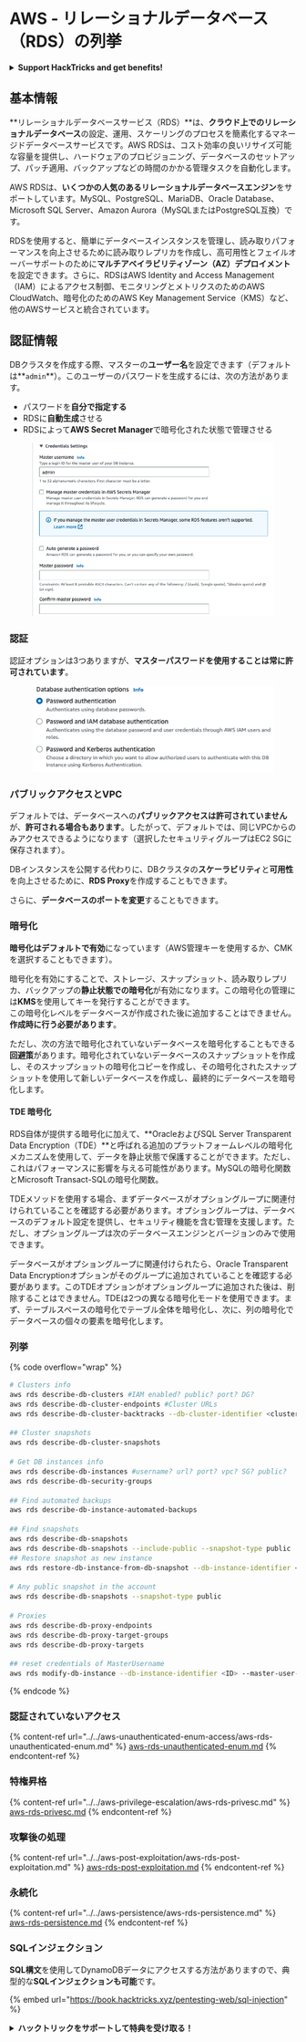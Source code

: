 # AWS - リレーショナルデータベース（RDS）の列挙

<details>

<summary><strong>Support HackTricks and get benefits!</strong></summary>

* もし **HackTricks であなたの会社を宣伝したい**場合や、**PEASS の最新バージョンを見たい**場合、または **HackTricks を PDF でダウンロード**したい場合は、[**SUBSCRIPTION PLANS**](https://github.com/sponsors/carlospolop) をチェックしてください！
* [**公式の PEASS & HackTricks スワッグ**](https://peass.creator-spring.com) を手に入れましょう
* [**The PEASS Family**](https://opensea.io/collection/the-peass-family) を見つけてください。これは私たちの独占的な [**NFT**](https://opensea.io/collection/the-peass-family) のコレクションです
* 💬 [**Discord グループ**](https://discord.gg/hRep4RUj7f) または [**telegram グループ**](https://t.me/peass) に参加するか、私を **Twitter** 🐦 [**@carlospolopm**](https://twitter.com/carlospolopm) で **フォロー**してください。
* **あなたのハッキングテクニックを共有するために、PR を** [**HackTricks**](https://github.com/carlospolop/hacktricks) **と** [**HackTricks Cloud**](https://github.com/carlospolop/hacktricks-cloud) **の GitHub リポジトリに提出してください。**

</details>

## 基本情報

**リレーショナルデータベースサービス（RDS）**は、**クラウド上でのリレーショナルデータベース**の設定、運用、スケーリングのプロセスを簡素化するマネージドデータベースサービスです。AWS RDSは、コスト効率の良いリサイズ可能な容量を提供し、ハードウェアのプロビジョニング、データベースのセットアップ、パッチ適用、バックアップなどの時間のかかる管理タスクを自動化します。

AWS RDSは、**いくつかの人気のあるリレーショナルデータベースエンジン**をサポートしています。MySQL、PostgreSQL、MariaDB、Oracle Database、Microsoft SQL Server、Amazon Aurora（MySQLまたはPostgreSQL互換）です。

RDSを使用すると、簡単にデータベースインスタンスを管理し、読み取りパフォーマンスを向上させるために読み取りレプリカを作成し、高可用性とフェイルオーバーサポートのために**マルチアベイラビリティゾーン（AZ）デプロイメント**を設定できます。さらに、RDSはAWS Identity and Access Management（IAM）によるアクセス制御、モニタリングとメトリクスのためのAWS CloudWatch、暗号化のためのAWS Key Management Service（KMS）など、他のAWSサービスと統合されています。

## 認証情報

DBクラスタを作成する際、マスターの**ユーザー名**を設定できます（デフォルトは**`admin`**）。このユーザーのパスワードを生成するには、次の方法があります。

* パスワードを**自分で指定する**
* RDSに**自動生成**させる
* RDSによって**AWS Secret Manager**で暗号化された状態で管理させる

<figure><img src="../../../../.gitbook/assets/image (18) (1).png" alt=""><figcaption></figcaption></figure>

### 認証

認証オプションは3つありますが、**マスターパスワードを使用することは常に許可されています**。

<figure><img src="../../../../.gitbook/assets/image (19) (2).png" alt=""><figcaption></figcaption></figure>

### パブリックアクセスとVPC

デフォルトでは、データベースへの**パブリックアクセスは許可されていません**が、**許可される場合もあります**。したがって、デフォルトでは、同じVPCからのみアクセスできるようになります（選択したセキュリティグループはEC2 SGに保存されます）。

DBインスタンスを公開する代わりに、DBクラスタの**スケーラビリティ**と**可用性**を向上させるために、**RDS Proxy**を作成することもできます。

さらに、**データベースのポートを変更**することもできます。

### 暗号化

**暗号化はデフォルトで有効**になっています（AWS管理キーを使用するか、CMKを選択することもできます）。

暗号化を有効にすることで、ストレージ、スナップショット、読み取りレプリカ、バックアップの**静止状態での暗号化**が有効になります。この暗号化の管理には**KMS**を使用してキーを発行することができます。\
この暗号化レベルをデータベースが作成された後に追加することはできません。**作成時に行う必要があります**。

ただし、次の方法で暗号化されていないデータベースを暗号化することもできる**回避策**があります。暗号化されていないデータベースのスナップショットを作成し、そのスナップショットの暗号化コピーを作成し、その暗号化されたスナップショットを使用して新しいデータベースを作成し、最終的にデータベースを暗号化します。

#### TDE 暗号化

RDS自体が提供する暗号化に加えて、**OracleおよびSQL Server Transparent Data Encryption（TDE）**と呼ばれる追加のプラットフォームレベルの暗号化メカニズムを使用して、データを静止状態で保護することができます。ただし、これはパフォーマンスに影響を与える可能性があります。MySQLの暗号化関数とMicrosoft Transact-SQLの暗号化関数。

TDEメソッドを使用する場合、まずデータベースがオプショングループに関連付けられていることを確認する必要があります。オプショングループは、データベースのデフォルト設定を提供し、セキュリティ機能を含む管理を支援します。ただし、オプショングループは次のデータベースエンジンとバージョンのみで使用できます。

データベースがオプショングループに関連付けられたら、Oracle Transparent Data Encryptionオプションがそのグループに追加されていることを確認する必要があります。このTDEオプションがオプショングループに追加された後は、削除することはできません。TDEは2つの異なる暗号化モードを使用できます。まず、テーブルスペースの暗号化でテーブル全体を暗号化し、次に、列の暗号化でデータベースの個々の要素を暗号化します。

### 列挙

{% code overflow="wrap" %}
```bash
# Clusters info
aws rds describe-db-clusters #IAM enabled? public? port? DG?
aws rds describe-db-cluster-endpoints #Cluster URLs
aws rds describe-db-cluster-backtracks --db-cluster-identifier <cluster-name>

## Cluster snapshots
aws rds describe-db-cluster-snapshots

# Get DB instances info
aws rds describe-db-instances #username? url? port? vpc? SG? public?
aws rds describe-db-security-groups

## Find automated backups
aws rds describe-db-instance-automated-backups

## Find snapshots
aws rds describe-db-snapshots
aws rds describe-db-snapshots --include-public --snapshot-type public
## Restore snapshot as new instance
aws rds restore-db-instance-from-db-snapshot --db-instance-identifier <ID> --db-snapshot-identifier <ID> --availability-zone us-west-2a

# Any public snapshot in the account
aws rds describe-db-snapshots --snapshot-type public

# Proxies
aws rds describe-db-proxy-endpoints
aws rds describe-db-proxy-target-groups
aws rds describe-db-proxy-targets

## reset credentials of MasterUsername
aws rds modify-db-instance --db-instance-identifier <ID> --master-user-password <NewPassword> --apply-immediately
```
{% endcode %}

### 認証されていないアクセス

{% content-ref url="../../aws-unauthenticated-enum-access/aws-rds-unauthenticated-enum.md" %}
[aws-rds-unauthenticated-enum.md](../../aws-unauthenticated-enum-access/aws-rds-unauthenticated-enum.md)
{% endcontent-ref %}

### 特権昇格

{% content-ref url="../../aws-privilege-escalation/aws-rds-privesc.md" %}
[aws-rds-privesc.md](../../aws-privilege-escalation/aws-rds-privesc.md)
{% endcontent-ref %}

### 攻撃後の処理

{% content-ref url="../../aws-post-exploitation/aws-rds-post-exploitation.md" %}
[aws-rds-post-exploitation.md](../../aws-post-exploitation/aws-rds-post-exploitation.md)
{% endcontent-ref %}

### 永続化

{% content-ref url="../../aws-persistence/aws-rds-persistence.md" %}
[aws-rds-persistence.md](../../aws-persistence/aws-rds-persistence.md)
{% endcontent-ref %}

### SQLインジェクション

**SQL構文**を使用してDynamoDBデータにアクセスする方法がありますので、典型的な**SQLインジェクションも可能**です。

{% embed url="https://book.hacktricks.xyz/pentesting-web/sql-injection" %}

<details>

<summary><strong>ハックトリックをサポートして特典を受け取る！</strong></summary>

* **HackTricksで会社を宣伝したい**場合や、**最新バージョンのPEASSを入手したい**場合は、[**SUBSCRIPTION PLANS**](https://github.com/sponsors/carlospolop)をチェックしてください！
* [**公式PEASS＆HackTricksグッズ**](https://peass.creator-spring.com)を手に入れる
* [**The PEASS Family**](https://opensea.io/collection/the-peass-family)を見つけて、独占的な[**NFT**](https://opensea.io/collection/the-peass-family)を手に入れる
* 💬 [**Discordグループ**](https://discord.gg/hRep4RUj7f)または[**Telegramグループ**](https://t.me/peass)に参加するか、**Twitter** 🐦 [**@carlospolopm**](https://twitter.com/carlospolopm)を**フォローする**。
* **ハッキングのトリックを共有するには、**[**HackTricks**](https://github.com/carlospolop/hacktricks)と[**HackTricks Cloud**](https://github.com/carlospolop/hacktricks-cloud)のGitHubリポジトリにPRを提出してください。

</details>
